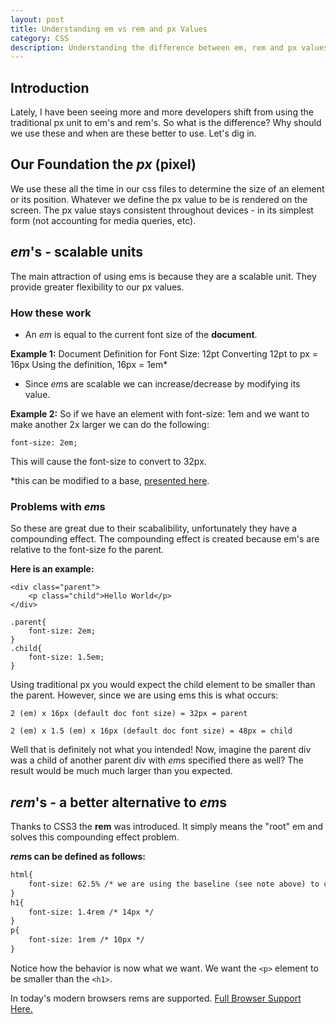 ```yaml
---
layout: post
title: Understanding em vs rem and px Values
category: CSS
description: Understanding the difference between em, rem and px values. How to use em and rem, translating to pixel values, advantages and when to use em or rem.
---
```


## Introduction
Lately, I have been seeing more and more developers shift from using the traditional px unit to em's and rem's. So what is the difference? Why should we use these and when are these better to use. Let's dig in. 

## Our Foundation the *px* (pixel)
We use these all the time in our css files to determine the size of an element or its position. Whatever we define the px value to be is rendered on the screen. The px value stays consistent throughout devices - in its simplest form (not accounting for media queries, etc).

## *em*'s - scalable units
The main attraction of using ems is because they are a scalable unit. They provide greater flexibility to our px values. 

### How these work

- An *em* is equal to the current font size of the <strong>document</strong>. 

<strong>Example 1:</strong>
Document Definition for Font Size: 12pt
Converting 12pt to px = 16px
Using the definition, 16px = 1em* 

- Since *em*s are scalable we can increase/decrease by modifying its value.

<strong>Example 2:</strong>
So if we have an element with font-size: 1em and we want to make another 2x larger we can do the following:

```
font-size: 2em;
```
This will cause the font-size to convert to 32px.

<span class="footnote">*this can be modified to a base, [presented here](http://clagnut.com/blog/348/).</span>


### Problems with *em*s

So these are great due to their scabalibility, unfortunately they have a compounding effect.
The compounding effect is created because em's are relative to the font-size fo the parent.

<strong>Here is an example:</strong>

```
<div class="parent">
	<p class="child">Hello World</p>
</div>
```

```
.parent{
	font-size: 2em;
}
.child{
	font-size: 1.5em;
}
```

Using traditional px you would expect the child element to be smaller than the parent. However, since we are using ems this is what occurs:

```
2 (em) x 16px (default doc font size) = 32px = parent

2 (em) x 1.5 (em) x 16px (default doc font size) = 48px = child
```

Well that is definitely not what you intended! Now, imagine the parent div was a child of another parent div with *em*s specified there as well? The result would be much much larger than you expected.

## *rem*'s -  a better alternative to *em*s
Thanks to CSS3 the <strong>rem</strong> was introduced. It simply means the "root" em and solves this compounding effect problem.

<strong>*rem*s can be defined as follows:</strong>

```html
html{
	font-size: 62.5% /* we are using the baseline (see note above) to convert 16px to 10px */
}
h1{
	font-size: 1.4rem /* 14px */
}
p{
	font-size: 1rem /* 10px */
}
```

Notice how the behavior is now what we want. We want the `<p>` element to be smaller than the `<h1>`. 

In today's modern browsers rems are supported. [Full Browser Support Here.](http://caniuse.com/#feat=rem) 


 
